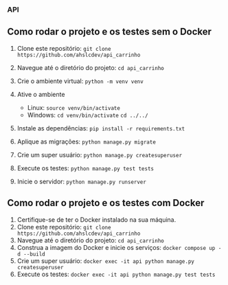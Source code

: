 ### API

## Como rodar o projeto e os testes sem o Docker
1. Clone este repositório: `git clone https://github.com/ahslcdev/api_carrinho`
2. Navegue até o diretório do projeto: `cd api_carrinho`
3. Crie o ambiente virtual: `python -m venv venv`
4. Ative o ambiente 
    * Linux: `source venv/bin/activate`
    * Windows: `cd venv/bin/activate`
                `cd ../../`

5. Instale as dependências: `pip install -r requirements.txt`
6. Aplique as migrações: `python manage.py migrate`
7. Crie um super usuário: `python manage.py createsuperuser`
8. Execute os testes: `python manage.py test tests`
9. Inicie o servidor: `python manage.py runserver`

## Como rodar o projeto e os testes com Docker

1. Certifique-se de ter o Docker instalado na sua máquina.
2. Clone este repositório: `git clone https://github.com/ahslcdev/api_carrinho`
3. Navegue até o diretório do projeto: `cd api_carrinho`
4. Construa a imagem do Docker e inicie os serviços: `docker compose up -d --build`
5. Crie um super usuário: `docker exec -it api python manage.py createsuperuser`
6. Execute os testes: `docker exec -it api python manage.py test tests`